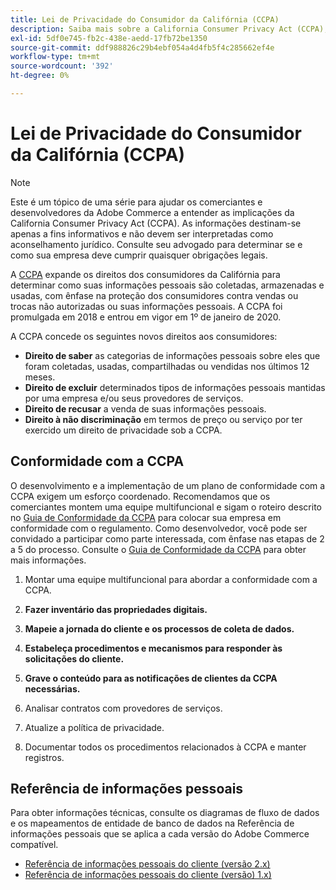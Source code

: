 ```yaml
---
title: Lei de Privacidade do Consumidor da Califórnia (CCPA)
description: Saiba mais sobre a California Consumer Privacy Act (CCPA), que amplia os direitos dos consumidores na Califórnia para determinar como suas informações pessoais são coletadas, armazenadas e usadas.
exl-id: 5df0e745-fb2c-438e-aedd-17fb72be1350
source-git-commit: ddf988826c29b4ebf054a4d4fb5f4c285662ef4e
workflow-type: tm+mt
source-wordcount: '392'
ht-degree: 0%

---
```


# Lei de Privacidade do Consumidor da Califórnia (CCPA)

>[!NOTE]
>
>Este é um tópico de uma série para ajudar os comerciantes e desenvolvedores da Adobe Commerce a entender as implicações da California Consumer Privacy Act (CCPA). As informações destinam-se apenas a fins informativos e não devem ser interpretadas como aconselhamento jurídico. Consulte seu advogado para determinar se e como sua empresa deve cumprir quaisquer obrigações legais.

A [CCPA](https://oag.ca.gov/privacy/ccpa) expande os direitos dos consumidores da Califórnia para determinar como suas informações pessoais são coletadas, armazenadas e usadas, com ênfase na proteção dos consumidores contra vendas ou trocas não autorizadas ou suas informações pessoais. A CCPA foi promulgada em 2018 e entrou em vigor em 1º de janeiro de 2020.

A CCPA concede os seguintes novos direitos aos consumidores:

- **Direito de saber** as categorias de informações pessoais sobre eles que foram coletadas, usadas, compartilhadas ou vendidas nos últimos 12 meses.
- **Direito de excluir** determinados tipos de informações pessoais mantidas por uma empresa e/ou seus provedores de serviços.
- **Direito de recusar** a venda de suas informações pessoais.
- **Direito à não discriminação** em termos de preço ou serviço por ter exercido um direito de privacidade sob a CCPA.

## Conformidade com a CCPA

O desenvolvimento e a implementação de um plano de conformidade com a CCPA exigem um esforço coordenado. Recomendamos que os comerciantes montem uma equipe multifuncional e sigam o roteiro descrito no [Guia de Conformidade da CCPA](https://experienceleague.adobe.com/docs/commerce-admin/start/compliance/privacy/compliance-ccpa.html?lang=pt-BR) para colocar sua empresa em conformidade com o regulamento. Como desenvolvedor, você pode ser convidado a participar como parte interessada, com ênfase nas etapas de 2 a 5 do processo. Consulte o [Guia de Conformidade da CCPA](https://experienceleague.adobe.com/docs/commerce-admin/start/compliance/privacy/compliance-ccpa.html?lang=pt-BR) para obter mais informações.

1. Montar uma equipe multifuncional para abordar a conformidade com a CCPA.

1. **Fazer inventário das propriedades digitais.**

1. **Mapeie a jornada do cliente e os processos de coleta de dados.**

1. **Estabeleça procedimentos e mecanismos para responder às solicitações do cliente.**

1. **Grave o conteúdo para as notificações de clientes da CCPA necessárias.**

1. Analisar contratos com provedores de serviços.

1. Atualize a política de privacidade.

1. Documentar todos os procedimentos relacionados à CCPA e manter registros.

## Referência de informações pessoais

Para obter informações técnicas, consulte os diagramas de fluxo de dados e os mapeamentos de entidade de banco de dados na Referência de informações pessoais que se aplica a cada versão do Adobe Commerce compatível.

- [Referência de informações pessoais do cliente (versão 2.x)](data-m2.md)
- [Referência de informações pessoais do cliente (versão) 1.x)](data-m1.md)
